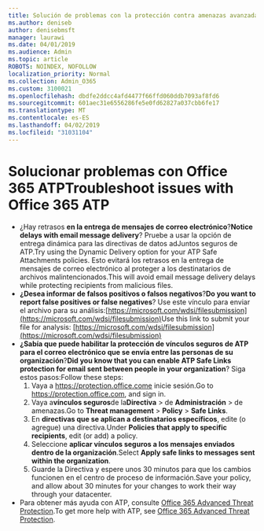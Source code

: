 ```yaml
---
title: Solución de problemas con la protección contra amenazas avanzada de Office 365 (ATP)
ms.author: deniseb
author: denisebmsft
manager: laurawi
ms.date: 04/01/2019
ms.audience: Admin
ms.topic: article
ROBOTS: NOINDEX, NOFOLLOW
localization_priority: Normal
ms.collection: Admin_O365
ms.custom: 3100021
ms.openlocfilehash: dbdfe2ddcc4afd4477f66ffd060ddb7093af8fd6
ms.sourcegitcommit: 601aec31e6556286fe5e0fd62827a037cbb6fe17
ms.translationtype: MT
ms.contentlocale: es-ES
ms.lasthandoff: 04/02/2019
ms.locfileid: "31031104"
---
```

# <a name="troubleshoot-issues-with-office-365-atp"></a><span data-ttu-id="6f81c-102">Solucionar problemas con Office 365 ATP</span><span class="sxs-lookup"><span data-stu-id="6f81c-102">Troubleshoot issues with Office 365 ATP</span></span>

- <span data-ttu-id="6f81c-103">¿Hay retrasos **en la entrega de mensajes de correo electrónico**?</span><span class="sxs-lookup"><span data-stu-id="6f81c-103">**Notice delays with email message delivery**?</span></span> <span data-ttu-id="6f81c-104">Pruebe a usar la opción de entrega dinámica para las directivas de datos adJuntos seguros de ATP.</span><span class="sxs-lookup"><span data-stu-id="6f81c-104">Try using the Dynamic Delivery option for your ATP Safe Attachments policies.</span></span> <span data-ttu-id="6f81c-105">Esto evitará los retrasos en la entrega de mensajes de correo electrónico al proteger a los destinatarios de archivos malintencionados.</span><span class="sxs-lookup"><span data-stu-id="6f81c-105">This will avoid email message delivery delays while protecting recipients from malicious files.</span></span>
- <span data-ttu-id="6f81c-106">**¿Desea informar de falsos positivos o falsos negativos**?</span><span class="sxs-lookup"><span data-stu-id="6f81c-106">**Do you want to report false positives or false negatives**?</span></span> <span data-ttu-id="6f81c-107">Use este vínculo para enviar el archivo para su análisis:[https://microsoft.com/wdsi/filesubmission](https://microsoft.com/wdsi/filesubmission)</span><span class="sxs-lookup"><span data-stu-id="6f81c-107">Use this link to submit your file for analysis: [https://microsoft.com/wdsi/filesubmission](https://microsoft.com/wdsi/filesubmission)</span></span>
- <span data-ttu-id="6f81c-108">**¿Sabía que puede habilitar la protección de vínculos seguros de ATP para el correo electrónico que se envía entre las personas de su organización**?</span><span class="sxs-lookup"><span data-stu-id="6f81c-108">**Did you know that you can enable ATP Safe Links protection for email sent between people in your organization**?</span></span> <span data-ttu-id="6f81c-109">Siga estos pasos:</span><span class="sxs-lookup"><span data-stu-id="6f81c-109">Follow these steps:</span></span>
    1. <span data-ttu-id="6f81c-110">Vaya a https://protection.office.come inicie sesión.</span><span class="sxs-lookup"><span data-stu-id="6f81c-110">Go to https://protection.office.com, and sign in.</span></span>
    2. <span data-ttu-id="6f81c-111">Vaya a**vínculos seguros**de la**Directiva** > de **Administración** > de amenazas.</span><span class="sxs-lookup"><span data-stu-id="6f81c-111">Go to **Threat management** > **Policy** > **Safe Links**.</span></span>
    3. <span data-ttu-id="6f81c-112">En **directivas que se aplican a destinatarios específicos**, edite (o agregue) una directiva.</span><span class="sxs-lookup"><span data-stu-id="6f81c-112">Under **Policies that apply to specific recipients**, edit (or add) a policy.</span></span>
    4. <span data-ttu-id="6f81c-113">Seleccione **aplicar vínculos seguros a los mensajes enviados dentro de la organización**.</span><span class="sxs-lookup"><span data-stu-id="6f81c-113">Select **Apply safe links to messages sent within the organization**.</span></span>
    5. <span data-ttu-id="6f81c-114">Guarde la Directiva y espere unos 30 minutos para que los cambios funcionen en el centro de proceso de información.</span><span class="sxs-lookup"><span data-stu-id="6f81c-114">Save your policy, and allow about 30 minutes for your changes to work their way through your datacenter.</span></span>
- <span data-ttu-id="6f81c-115">Para obtener más ayuda con ATP, consulte [Office 365 Advanced Threat Protection](https://docs.microsoft.com/office365/securitycompliance/office-365-atp).</span><span class="sxs-lookup"><span data-stu-id="6f81c-115">To get more help with ATP, see [Office 365 Advanced Threat Protection](https://docs.microsoft.com/office365/securitycompliance/office-365-atp).</span></span>